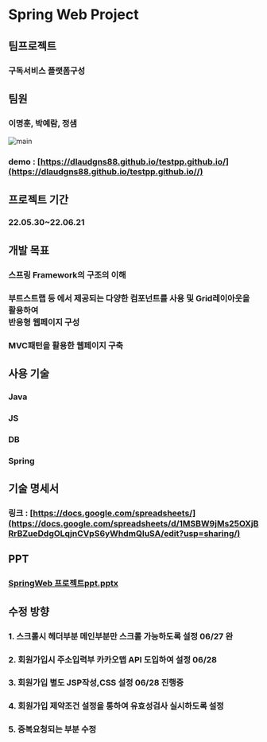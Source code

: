 # Spring Web Project
## 팀프로젝트 
### 구독서비스 플랫폼구성
## 팀원
### 이명훈, 박예람, 정샘

![main](https://user-images.githubusercontent.com/103983433/174878419-5f281fe5-75a7-42ed-a80c-f6714e92a58f.PNG)

### demo : [https://dlaudgns88.github.io/testpp.github.io/](https://dlaudgns88.github.io/testpp.github.io//)
## 프로젝트 기간 
### 22.05.30~22.06.21

## 개발 목표 
### 스프링 Framework의 구조의 이해
### 부트스트랩 등 에서 제공되는 다양한 컴포넌트를 사용 및 Grid레이아웃을 활용하여 <br/> 반응형 웹페이지 구성
### MVC패턴을 활용한 웹페이지 구축

## 사용 기술
### Java
### JS
### DB
### Spring

## 기술 명세서  
### 링크 : [https://docs.google.com/spreadsheets/](https://docs.google.com/spreadsheets/d/1MSBW9jMs25OXjBRrBZueDdgOLqjnCVpS6yWhdmQluSA/edit?usp=sharing/)
## PPT
### [SpringWeb 프로젝트ppt.pptx](https://github.com/dlaudgns88/Springweb/files/8963946/22.06.14.ppt.pptx)

## 수정 방향
### 1. 스크롤시 헤더부분 메인부분만 스크롤 가능하도록 설정 06/27 완
### 2. 회원가입시 주소입력부 카카오맵 API 도입하여 설정 06/28  
### 3. 회원가입 별도 JSP작성,CSS 설정 06/28 진행중
### 4. 회원가입 제약조건 설정을 통하여 유효성검사 실시하도록 설정
### 5. 중복요청되는 부분 수정 
